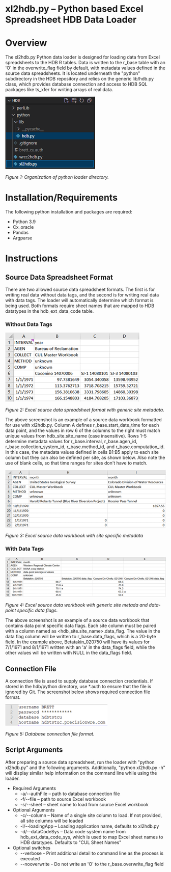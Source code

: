 # xl2hdb.py – Python based Excel Spreadsheet HDB Data Loader

# Overview

The xl2hdb.py Python data loader is designed for loading data from Excel spreadsheets to the HDB R tables. Data is written to the r\_base table with an 'O' in the overwrite\_flag field by default, with metadata values defined in the source data spreadsheets. It is located underneath the "python" subdirectory in the HDB repository and relies on the generic lib/hdb.py class, which provides database connection and access to HDB SQL packages like ts\_xfer for writing arrays of real data.

![](img/xlFolderStructure.png?raw=true)

_Figure 1: Organization of python loader directory._

# Installation/Requirements

The following python installation and packages are required:

- Python 3.9
- Cx\_oracle
- Pandas
- Argparse

# Instructions

## Source Data Spreadsheet Format

There are two allowed source data spreadsheet formats. The first is for writing real data without data tags, and the second is for writing real data with data tags. The loader will automatically determine which format is being used. Both formats require sheet names that are mapped to HDB datatypes in the hdb\_ext\_data\_code table.

### Without Data Tags

![](img/xlSpreadsheetGeneric.png?raw=true)

_Figure 2: Excel source data spreadsheet format with generic site metadata._

The above screenshot is an example of a source data workbook formatted for use with xl2hdb.py. Column A defines r\_base.start\_date\_time for each data point, and the values in row 6 of the columns to the right must match unique values from hdb\_site.site\_name (case insensitive). Rows 1-5 determine metadata values for r\_base.interval, r\_base.agen\_id, r\_base.collection\_system\_id, r\_base.method\_id, and r\_base.computation\_id. In this case, the metadata values defined in cells B1:B5 apply to each site column but they can also be defined per site, as shown below. Also note the use of blank cells, so that time ranges for sites don't have to match.

![](img/xlSpreadsheetSiteSpecific.png?raw=true)

_Figure 3: Excel source data workbook with site specific metadata_

### With Data Tags

![](img/xlSpreadsheetDataFlag.png?raw=true)

_Figure 4: Excel source data workbook with generic site metada and data-point specific data flags._

The above screenshot is an example of a source data workbook that contains data point specific data flags. Each site column must be paired with a column named as \<hdb\_site.site\_name\>.data\_flag. The value in the data flag column will be written to r\_base.data\_flags, which is a 20-byte field. In the example above, Betatakin\_020750 will have its values for 7/1/1971 and 8/1/1971 written with an 'a' in the data\_flags field, while the other values will be written with NULL in the data\_flags field.

## Connection File

A connection file is used to supply database connection credentials. If stored in the hdb/python directory, use \*.auth to ensure that the file is ignored by Git. The screenshot below shows required connection file format.

![](img/HDBConnFile.png?raw=true)

_Figure 5: Database connection file format._

## Script Arguments

After preparing a source data spreadsheet, run the loader with "python xl2hdb.py" and the following arguments. Additionally, "python xl2hdb.py -h" will display similar help information on the command line while using the loader.

- Required Arguments
  - -a/--authFile – path to database connection file
  - -f/--file – path to source Excel workbook
  - -s/--sheet – sheet name to load from source Excel workbook
- Optional Arguments
  - -c/--column – Name of a single site column to load. If not provided, all site columns will be loaded
  - -l/--loadingApp – Loading application name, defaults to xl2hdb.py
  - -d/--dataCodeSys – Data code system name from hdb\_ext\_data\_code\_sys, which is used to map Excel sheet names to HDB datatypes. Defaults to "CUL Sheet Names"
- Optional switches
  - --verbose - Print additional detail to command line as the process is executed
  - --nooverwrite - Do not write an 'O' to the r\_base.overwrite\_flag field